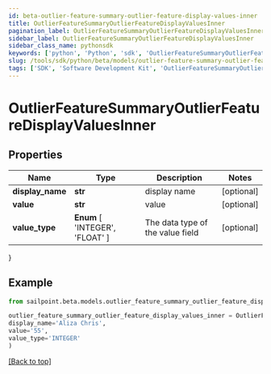 ```yaml
---
id: beta-outlier-feature-summary-outlier-feature-display-values-inner
title: OutlierFeatureSummaryOutlierFeatureDisplayValuesInner
pagination_label: OutlierFeatureSummaryOutlierFeatureDisplayValuesInner
sidebar_label: OutlierFeatureSummaryOutlierFeatureDisplayValuesInner
sidebar_class_name: pythonsdk
keywords: ['python', 'Python', 'sdk', 'OutlierFeatureSummaryOutlierFeatureDisplayValuesInner', 'BetaOutlierFeatureSummaryOutlierFeatureDisplayValuesInner'] 
slug: /tools/sdk/python/beta/models/outlier-feature-summary-outlier-feature-display-values-inner
tags: ['SDK', 'Software Development Kit', 'OutlierFeatureSummaryOutlierFeatureDisplayValuesInner', 'BetaOutlierFeatureSummaryOutlierFeatureDisplayValuesInner']
---
```


# OutlierFeatureSummaryOutlierFeatureDisplayValuesInner


## Properties

Name | Type | Description | Notes
------------ | ------------- | ------------- | -------------
**display_name** | **str** | display name | [optional] 
**value** | **str** | value | [optional] 
**value_type** |  **Enum** [  'INTEGER',    'FLOAT' ] | The data type of the value field | [optional] 
}

## Example

```python
from sailpoint.beta.models.outlier_feature_summary_outlier_feature_display_values_inner import OutlierFeatureSummaryOutlierFeatureDisplayValuesInner

outlier_feature_summary_outlier_feature_display_values_inner = OutlierFeatureSummaryOutlierFeatureDisplayValuesInner(
display_name='Aliza Chris',
value='55',
value_type='INTEGER'
)

```
[[Back to top]](#) 

